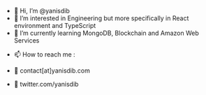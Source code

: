 - 👋 Hi, I’m @yanisdib
- 👀 I’m interested in Engineering but more specifically in React environment and TypeScript
- 🌱 I’m currently learning MongoDB, Blockchain and Amazon Web Services
<!-- 💞️ I’m looking to collaborate on ... --->
- 📫 How to reach me :

- 📧 contact[at]yanisdib.com
- 🐤 twitter.com/yanisdib

<!---
yanisdib/yanisdib is a ✨ special ✨ repository because its `README.md` (this file) appears on your GitHub profile.
You can click the Preview link to take a look at your changes.
--->
